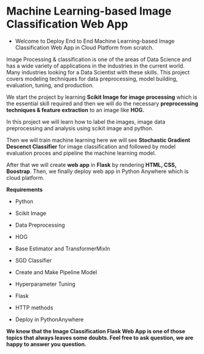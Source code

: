 # Machine Learning-based Image Classification Web App

* Welcome to Deploy End to End Machine Learning-based Image Classification Web App in Cloud Platform from scratch.

Image Processing & classification is one of the areas of Data Science and has a wide variety of applications in the industries in the current world. Many industries looking for a Data Scientist with these skills. This project covers modeling techniques for data preprocessing, model building, evaluation, tuning, and production.

We start the project by learning **Scikit Image for image processing** which is the essential skill required and then we will do the necessary **preprocessing techniques & feature extraction** to an image like **HOG.**

In this project we will learn how to label the images, image data preprocessing and analysis using scikit image and python.

Then we will train machine learning here we will see **Stochastic Gradient Descenct Classifier** for image classification and followed by model evaluation proces and pipeline the machine learning model.

After that we will create **web app** in **Flask** by rendering **HTML, CSS, Boostrap**. Then, we finally deploy web app in Python Anywhere which is cloud platform.

**Requirements**

* Python

* Scikit Image

* Data Preprocessing

* HOG

* Base Estimator and TransformerMixIn

* SGD Classifier

* Create and Make Pipeline Model

* Hyperparameter Tuning

* Flask

* HTTP methods

* Deploy in PythonAnywhere

**We know that the Image Classification Flask Web App is one of those topics that always leaves some doubts. Feel free to ask question, we are happy to answer you question.**



